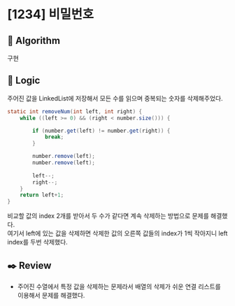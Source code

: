 # [1234] 비밀번호

## :pushpin: **Algorithm**

구현

## :round_pushpin: **Logic**

주어진 값을 LinkedList에 저장해서 모든 수를 읽으며 중복되는 숫자를 삭제해주었다.<br/>

```java
static int removeNum(int left, int right) {
    while ((left >= 0) && (right < number.size())) {

        if (number.get(left) != number.get(right)) {
            break;
        }	

        number.remove(left);
        number.remove(left);
        
        left--;
        right--;
    }
    return left+1;
}
```

비교할 값의 index 2개를 받아서 두 수가 같다면 계속 삭제하는 방법으로 문제를 해결했다.<br/>
여기서 left에 있는 값을 삭제하면 삭제한 값의 오른쪽 값들의 index가 1씩 작아지니 left index를 두번 삭제했다.<br/>

## :black_nib: **Review**
- 주어진 수열에서 특정 값을 삭제하는 문제라서 배열의 삭제가 쉬운 연결 리스트를 이용해서 문제를 해결했다.
